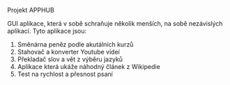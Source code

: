 Projekt APPHUB

GUI aplikace, která v sobě schraňuje několik menších, na sobě nezávislých aplikací. Tyto aplikace jsou:

1. Směnárna peněz podle akutálních kurzů
2. Stahovač a konverter Youtube videí
3. Překladač slov a vět z výběru jazyků
4. Aplikace která ukáže náhodný článek z Wikipedie
5. Test na rychlost a přesnost psaní
